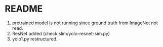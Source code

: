 # README #

1. pretrained model is not running since ground truth from ImageNet not read.
2. ResNet added (check slim/yolo-resnet-sim.py)
3. yolo1.py restructured.